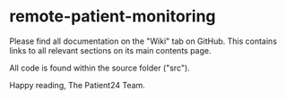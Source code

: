 # remote-patient-monitoring

Please find all documentation on the "Wiki" tab on GitHub. This contains links to all relevant sections on its main contents page. 

All code is found within the source folder ("src").

Happy reading,
The Patient24 Team.
